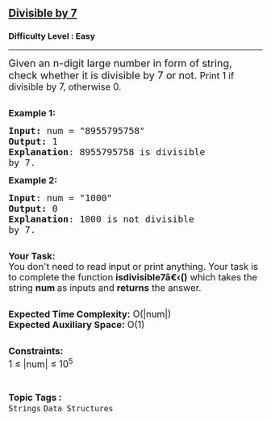 <h2><a href="https://www.geeksforgeeks.org/problems/divisible-by-73224/1?page=1&sortBy=submissions">Divisible by 7</a></h2><h3>Difficulty Level : Easy</h3><hr><div class="problems_problem_content__Xm_eO"><p><span style="font-size:20px">Given an n-digit large number in form of string, check whether it is divisible by 7 or not.&nbsp;</span><span style="font-size:18px">Print 1&nbsp;if divisible by 7, otherwise 0.</span></p>

<p><br>
<span style="font-size:18px"><strong>Example 1:</strong></span></p>

<pre><span style="font-size:18px"><strong>Input: </strong>num = "8955795758</span><span style="font-size:18px">"
<strong>Output:</strong> 1
<strong>Explanation</strong>: 8955795758 is divisible
by 7.</span>
</pre>

<p><span style="font-size:18px"><strong>Example 2:</strong></span></p>

<pre><span style="font-size:18px"><strong>Input</strong>: num = "1000"
<strong>Output:</strong> 0
<strong>Explanation</strong>: 1000 is not divisible
by 7.</span>
</pre>

<p><br>
<span style="font-size:18px"><strong>Your Task:&nbsp;&nbsp;</strong><br>
You don't need to read input or print anything. Your task is to complete the function&nbsp;<strong>isdivisible7â€‹</strong><strong>()</strong>&nbsp;which takes the string&nbsp;<strong>num&nbsp;</strong>as inputs and <strong>returns</strong> the answer.</span></p>

<p><br>
<span style="font-size:18px"><strong>Expected Time Complexity:</strong>&nbsp;O(|num|)<br>
<strong>Expected Auxiliary Space:</strong>&nbsp;O(1)</span></p>

<p><br>
<span style="font-size:18px"><strong>Constraints:</strong><br>
1 ≤ |num| ≤&nbsp;10<sup>5</sup></span></p>
</div><br><p><span style=font-size:18px><strong>Topic Tags : </strong><br><code>Strings</code>&nbsp;<code>Data Structures</code>&nbsp;